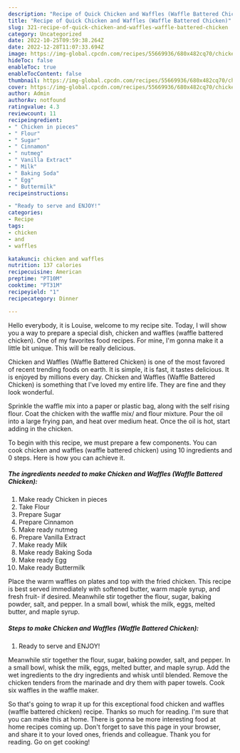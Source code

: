 ```yaml
---
description: "Recipe of Quick Chicken and Waffles (Waffle Battered Chicken)"
title: "Recipe of Quick Chicken and Waffles (Waffle Battered Chicken)"
slug: 321-recipe-of-quick-chicken-and-waffles-waffle-battered-chicken
category: Uncategorized
date: 2022-10-25T09:59:38.264Z
date: 2022-12-28T11:07:33.694Z
image: https://img-global.cpcdn.com/recipes/55669936/680x482cq70/chicken-and-waffles-waffle-battered-chicken-recipe-main-photo.jpg
hideToc: false
enableToc: true
enableTocContent: false
thumbnail: https://img-global.cpcdn.com/recipes/55669936/680x482cq70/chicken-and-waffles-waffle-battered-chicken-recipe-main-photo.jpg
cover: https://img-global.cpcdn.com/recipes/55669936/680x482cq70/chicken-and-waffles-waffle-battered-chicken-recipe-main-photo.jpg
author: Admin
authorAv: notfound
ratingvalue: 4.3
reviewcount: 11
recipeingredient:
- " Chicken in pieces"
- " Flour"
- " Sugar"
- " Cinnamon"
- " nutmeg"
- " Vanilla Extract"
- " Milk"
- " Baking Soda"
- " Egg"
- " Buttermilk"
recipeinstructions:

- "Ready to serve and ENJOY!"
categories:
- Recipe
tags:
- chicken
- and
- waffles

katakunci: chicken and waffles 
nutrition: 137 calories
recipecuisine: American
preptime: "PT10M"
cooktime: "PT31M"
recipeyield: "1"
recipecategory: Dinner

---
```



Hello everybody, it is Louise, welcome to my recipe site. Today, I will show you a way to prepare a special dish, chicken and waffles (waffle battered chicken). One of my favorites food recipes. For mine, I'm gonna make it a little bit unique. This will be really delicious.

Chicken and Waffles (Waffle Battered Chicken) is one of the most favored of recent trending foods on earth. It is simple, it is fast, it tastes delicious. It is enjoyed by millions every day. Chicken and Waffles (Waffle Battered Chicken) is something that I've loved my entire life. They are fine and they look wonderful.

Sprinkle the waffle mix into a paper or plastic bag, along with the self rising flour. Coat the chicken with the waffle mix/ and flour mixture. Pour the oil into a large frying pan, and heat over medium heat. Once the oil is hot, start adding in the chicken.


To begin with this recipe, we must prepare a few components. You can cook chicken and waffles (waffle battered chicken) using 10 ingredients and 0 steps. Here is how you can achieve it.

<!--inarticleads1-->

##### The ingredients needed to make Chicken and Waffles (Waffle Battered Chicken):

1. Make ready  Chicken in pieces
1. Take  Flour
1. Prepare  Sugar
1. Prepare  Cinnamon
1. Make ready  nutmeg
1. Prepare  Vanilla Extract
1. Make ready  Milk
1. Make ready  Baking Soda
1. Make ready  Egg
1. Make ready  Buttermilk


Place the warm waffles on plates and top with the fried chicken. This recipe is best served immediately with softened butter, warm maple syrup, and fresh fruit- if desired. Meanwhile stir together the flour, sugar, baking powder, salt, and pepper. In a small bowl, whisk the milk, eggs, melted butter, and maple syrup. 

<!--inarticleads2-->

##### Steps to make Chicken and Waffles (Waffle Battered Chicken):


1. Ready to serve and ENJOY!

Meanwhile stir together the flour, sugar, baking powder, salt, and pepper. In a small bowl, whisk the milk, eggs, melted butter, and maple syrup. Add the wet ingredients to the dry ingredients and whisk until blended. Remove the chicken tenders from the marinade and dry them with paper towels. Cook six waffles in the waffle maker. 

So that's going to wrap it up for this exceptional food chicken and waffles (waffle battered chicken) recipe. Thanks so much for reading. I'm sure that you can make this at home. There is gonna be more interesting food at home recipes coming up. Don't forget to save this page in your browser, and share it to your loved ones, friends and colleague. Thank you for reading. Go on get cooking!
